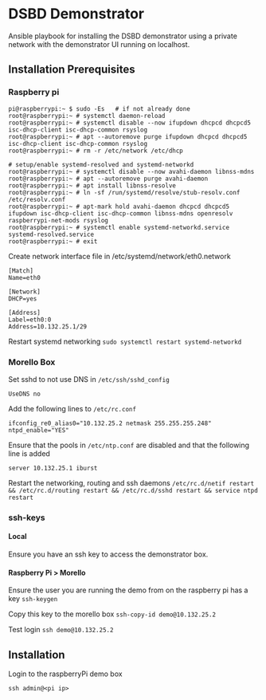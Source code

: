 # DSBD Demonstrator

Ansible playbook for installing the DSBD demonstrator using a private network with the demonstrator UI running on localhost.
## Installation Prerequisites

### Raspberry pi

```# deinstall classic networking
pi@raspberrypi:~ $ sudo -Es   # if not already done
root@raspberrypi:~ # systemctl daemon-reload
root@raspberrypi:~ # systemctl disable --now ifupdown dhcpcd dhcpcd5 isc-dhcp-client isc-dhcp-common rsyslog
root@raspberrypi:~ # apt --autoremove purge ifupdown dhcpcd dhcpcd5 isc-dhcp-client isc-dhcp-common rsyslog
root@raspberrypi:~ # rm -r /etc/network /etc/dhcp

# setup/enable systemd-resolved and systemd-networkd
root@raspberrypi:~ # systemctl disable --now avahi-daemon libnss-mdns
root@raspberrypi:~ # apt --autoremove purge avahi-daemon
root@raspberrypi:~ # apt install libnss-resolve
root@raspberrypi:~ # ln -sf /run/systemd/resolve/stub-resolv.conf /etc/resolv.conf
root@raspberrypi:~ # apt-mark hold avahi-daemon dhcpcd dhcpcd5 ifupdown isc-dhcp-client isc-dhcp-common libnss-mdns openresolv raspberrypi-net-mods rsyslog
root@raspberrypi:~ # systemctl enable systemd-networkd.service systemd-resolved.service
root@raspberrypi:~ # exit
```

Create network interface file in /etc/systemd/network/eth0.network
```
[Match]
Name=eth0

[Network]
DHCP=yes

[Address]
Label=eth0:0
Address=10.132.25.1/29
```
Restart systemd networking
`sudo systemctl restart systemd-networkd`

### Morello Box

Set sshd to not use DNS in `/etc/ssh/sshd_config`
```
UseDNS no
```

Add the following lines to `/etc/rc.conf`

```
ifconfig_re0_alias0="10.132.25.2 netmask 255.255.255.248"
ntpd_enable="YES"
```

Ensure that the pools in `/etc/ntp.conf` are disabled and that the following line is added
```
server 10.132.25.1 iburst
```

Restart the networking, routing and ssh daemons
`/etc/rc.d/netif restart && /etc/rc.d/routing restart && /etc/rc.d/sshd restart && service ntpd restart`

### ssh-keys

#### Local

Ensure you have an ssh key to access the demonstrator box.

#### Raspberry Pi > Morello
Ensure the user you are running the demo from on the raspberry pi has a key
`ssh-keygen`

Copy this key to the morello box
`ssh-copy-id demo@10.132.25.2`

Test login
`ssh demo@10.132.25.2`

## Installation

Login to the raspberryPi demo box

`ssh admin@<pi ip>`

